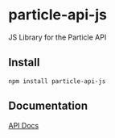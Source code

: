 # particle-api-js
JS Library for the Particle API

## Install

`npm install particle-api-js`

## Documentation

[API Docs](docs/api.md)
